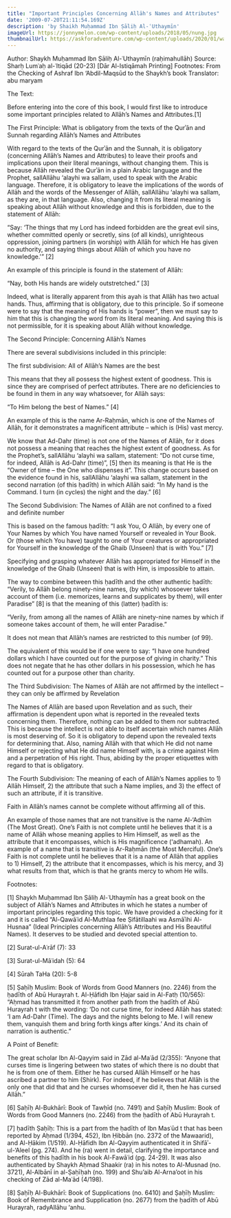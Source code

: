 ```yaml
---
title: "Important Principles Concerning Allāh's Names and Attributes"
date: '2009-07-20T21:11:54.169Z'
description: 'by Shaikh Muḥammad Ibn Ṣāliḥ Al-ʿUthaymīn'
imageUrl: https://jonnymelon.com/wp-content/uploads/2018/05/nung.jpg
thumbnailUrl: https://askforadventure.com/wp-content/uploads/2020/01/waterfall-captions-scaled.jpg
---
```


Author: Shaykh Muḥammad Ibn Ṣāliḥ Al-ʿUthaymīn (raḥimahullāh)
Source: Sharḥ Lumʿaḥ al-ʿItiqād (20-23) [Dār Al-Istiqāmah Printing]
Footnotes: From the Checking of Ashraf Ibn ‘Abdil-Maqsūd to the Shaykh’s book
Translator: abu maryam

The Text:

Before entering into the core of this book, I would first like to introduce some important principles related to Allāh’s Names and Attributes.[1]

The First Principle: What is obligatory from the texts of the Qurʾān and Sunnah regarding Allāh’s Names and Attributes

With regard to the texts of the Qurʾān and the Sunnah, it is obligatory (concerning Allāh’s Names and Attributes) to leave their proofs and implications upon their literal meanings, without changing them. This is because Allāh revealed the Qurʾān in a plain Arabic language and the Prophet, sallAllāhu ‘alayhi wa sallam, used to speak with the Arabic language. Therefore, it is obligatory to leave the implications of the words of Allāh and the words of the Messenger of Allāh, sallAllāhu ‘alayhi wa sallam, as they are, in that language. Also, changing it from its literal meaning is speaking about Allāh without knowledge and this is forbidden, due to the statement of Allāh:

“Say: ‘The things that my Lord has indeed forbidden are the great evil sins, whether committed openly or secretly, sins (of all kinds), unrighteous oppression, joining partners (in worship) with Allāh for which He has given no authority, and saying things about Allāh of which you have no knowledge.'” [2]

An example of this principle is found in the statement of Allāh:

“Nay, both His hands are widely outstretched.” [3]

Indeed, what is literally apparent from this ayah is that Allāh has two actual hands. Thus, affirming that is obligatory, due to this principle. So if someone were to say that the meaning of His hands is “power”, then we must say to him that this is changing the word from its literal meaning. And saying this is not permissible, for it is speaking about Allāh without knowledge.

The Second Principle: Concerning Allāh’s Names

There are several subdivisions included in this principle:

The first subdivision: All of Allāh’s Names are the best

This means that they all possess the highest extent of goodness. This is since they are comprised of perfect attributes. There are no deficiencies to be found in them in any way whatsoever, for Allāh says:

“To Him belong the best of Names.” [4]

An example of this is the name Ar-Raḥmān, which is one of the Names of Allāh, for it demonstrates a magnificent attribute – which is (His) vast mercy.

We know that Ad-Dahr (time) is not one of the Names of Allāh, for it does not possess a meaning that reaches the highest extent of goodness. As for the Prophet’s, sallAllāhu ‘alayhi wa sallam, statement: “Do not curse time, for indeed, Allāh is Ad-Dahr (time)”, [5] then its meaning is that He is the “Owner of time – the One who dispenses it”. This change occurs based on the evidence found in his, sallAllāhu ‘alayhi wa sallam, statement in the second narration (of this ḥadīth) in which Allāh said: “In My hand is the Command. I turn (in cycles) the night and the day.” [6]

The Second Subdivision: The Names of Allāh are not confined to a fixed and definite number

This is based on the famous ḥadīth: “I ask You, O Allāh, by every one of Your Names by which You have named Yourself or revealed in Your Book. Or (those which You have) taught to one of Your creatures or appropriated for Yourself in the knowledge of the Ghaib (Unseen) that is with You.” [7]

Specifying and grasping whatever Allāh has appropriated for Himself in the knowledge of the Ghaib (Unseen) that is with Him, is impossible to attain.

The way to combine between this ḥadīth and the other authentic ḥadīth: “Verily, to Allāh belong ninety-nine names, (by which) whosoever takes account of them (i.e. memorizes, learns and supplicates by them), will enter Paradise” [8] is that the meaning of this (latter) ḥadīth is:

“Verily, from among all the names of Allāh are ninety-nine names by which if someone takes account of them, he will enter Paradise.”

It does not mean that Allāh’s names are restricted to this number (of 99).

The equivalent of this would be if one were to say: “I have one hundred dollars which I have counted out for the purpose of giving in charity.” This does not negate that he has other dollars in his possession, which he has counted out for a purpose other than charity.

The Third Subdivision: The Names of Allāh are not affirmed by the intellect – they can only be affirmed by Revelation

The Names of Allāh are based upon Revelation and as such, their affirmation is dependent upon what is reported in the revealed texts concerning them. Therefore, nothing can be added to them nor subtracted. This is because the intellect is not able to itself ascertain which names Allāh is most deserving of. So it is obligatory to depend upon the revealed texts for determining that. Also, naming Allāh with that which He did not name Himself or rejecting what He did name Himself with, is a crime against Him and a perpetration of His right. Thus, abiding by the proper etiquettes with regard to that is obligatory.

The Fourth Subdivision: The meaning of each of Allāh’s Names applies to 1) Allāh Himself, 2) the attribute that such a Name implies, and 3) the effect of such an attribute, if it is transitive.

Faith in Allāh’s names cannot be complete without affirming all of this.

An example of those names that are not transitive is the name Al-‘Adhīm (The Most Great). One’s Faith is not complete until he believes that it is a name of Allāh whose meaning applies to Him Himself, as well as the attribute that it encompasses, which is His magnificence (‘adhamah). An example of a name that is transitive is Ar-Raḥmān (the Most Merciful). One’s Faith is not complete until he believes that it is a name of Allāh that applies to 1) Himself, 2) the attribute that it encompasses, which is his mercy, and 3) what results from that, which is that he grants mercy to whom He wills.

Footnotes:

[1] Shaykh Muḥammad Ibn Ṣāliḥ Al-ʿUthaymīn has a great book on the subject of Allāh’s Names and Attributes in which he states a number of important principles regarding this topic. We have provided a checking for it and it is called “Al-Qawāʿid Al-Muthlaa fee Ṣifātillaahi wa Asmāʾihi Al-Husnaa” (Ideal Principles concerning Allāh’s Attributes and His Beautiful Names). It deserves to be studied and devoted special attention to.

[2] Surat-ul-Aʿrāf (7): 33

[3] Surat-ul-Māʿidah (5): 64

[4] Sūrah TaHa (20): 5-8

[5] Ṣaḥīḥ Muslim: Book of Words from Good Manners (no. 2246) from the ḥadīth of Abū Hurayrah t. Al-Ḥāfidh Ibn Ḥajar said in Al-Fatḥ (10/565): “Aḥmad has transmitted it from another path from the ḥadīth of Abū Hurayrah t with the wording: ‘Do not curse time, for indeed Allāh has stated: ‘I am Ad-Dahr (Time). The days and the nights belong to Me. I will renew them, vanquish them and bring forth kings after kings.’ And its chain of narration is authentic.”

A Point of Benefit:

The great scholar Ibn Al-Qayyim said in Zād al-Maʿād (2/355): “Anyone that curses time is lingering between two states of which there is no doubt that he is from one of them. Either he has cursed Allāh Himself or he has ascribed a partner to him (Shirk). For indeed, if he believes that Allāh is the only one that did that and he curses whomsoever did it, then he has cursed Allāh.”

[6] Ṣaḥīḥ Al-Bukhārī: Book of Tawḥīd (no. 7491) and Ṣaḥīḥ Muslim: Book of Words from Good Manners (no. 2246) from the ḥadīth of Abū Hurayrah t.

[7] ḥadīth Ṣaḥīḥ: This is a part from the ḥadīth of Ibn Masʿūd t that has been reported by Aḥmad (1/394, 452), Ibn Ḥibbān (no. 2372 of the Mawaarid), and Al-Ḥākim (1/519). Al-Ḥāfidh Ibn Al-Qayyim authenticated it in Shifāʾ-ul-‘Aleel (pg. 274). And he (ra) went in detail, clarifying the importance and benefits of this ḥadīth in his book Al-Fawāʿid (pg. 24-29). It was also authenticated by Shaykh Aḥmad Shaakir (ra) in his notes to Al-Musnad (no. 3721), Al-Albānī in al-Ṣaḥīḥah (no. 199) and Shu’aib Al-Arna’oot in his checking of Zād al-Maʿād (4/198).

[8] Ṣaḥīḥ Al-Bukhārī: Book of Supplications (no. 6410) and Ṣaḥīḥ Muslim: Book of Remembrance and Supplication (no. 2677) from the ḥadīth of Abū Hurayrah, radyAllāhu ‘anhu.
